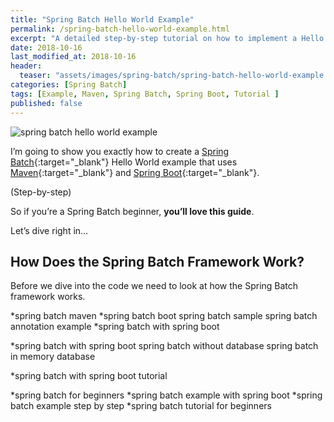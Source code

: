 ```yaml
---
title: "Spring Batch Hello World Example"
permalink: /spring-batch-hello-world-example.html
excerpt: "A detailed step-by-step tutorial on how to implement a Hello World Spring Batch job using Spring Boot and Maven."
date: 2018-10-16
last_modified_at: 2018-10-16
header:
  teaser: "assets/images/spring-batch/spring-batch-hello-world-example.png"
categories: [Spring Batch]
tags: [Example, Maven, Spring Batch, Spring Boot, Tutorial ]
published: false
---
```


<img src="{{ site.url }}/assets/images/spring-batch/spring-batch-hello-world-example.png" alt="spring batch hello world example" class="align-right title-image">

I’m going to show you exactly how to create a [Spring Batch](){:target="_blank"} Hello World example that uses [Maven](){:target="_blank"} and [Spring Boot](){:target="_blank"}.

(Step-by-step)

So if you’re a Spring Batch beginner, **you’ll love this guide**.

Let’s dive right in…

## How Does the Spring Batch Framework Work?

Before we dive into the code we need to look at how the Spring Batch framework works.




*spring batch maven
*spring batch boot
spring batch sample
spring batch annotation example
*spring batch with spring boot

*spring batch with spring boot
spring batch without database
spring batch in memory database

*spring batch with spring boot tutorial

*spring batch for beginners
*spring batch example with spring boot
*spring batch example step by step
*spring batch tutorial for beginners
